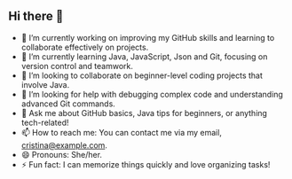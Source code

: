 ## Hi there 👋


- 🔭 I’m currently working on improving my GitHub skills and learning to collaborate effectively on projects.
- 🌱 I’m currently learning Java, JavaScript, Json and Git, focusing on version control and teamwork.
- 👯 I’m looking to collaborate on beginner-level coding projects that involve Java.
- 🤔 I’m looking for help with debugging complex code and understanding advanced Git commands.
- 💬 Ask me about GitHub basics, Java tips for beginners, or anything tech-related!
- 📫 How to reach me: You can contact me via my email, cristina@example.com.
- 😄 Pronouns: She/her.
- ⚡ Fun fact: I can memorize things quickly and love organizing tasks!

